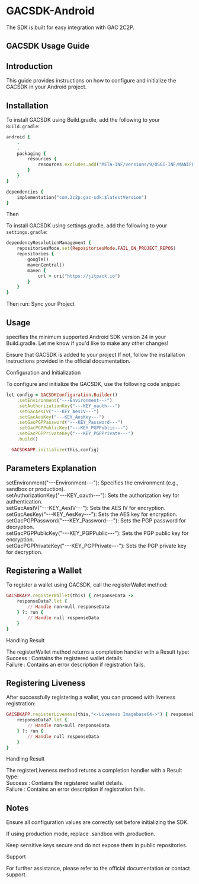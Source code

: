# GACSDK-Android

The SDK is built for easy integration with GAC 2C2P.

## GACSDK Usage Guide  

## Introduction  
This guide provides instructions on how to configure and initialize the GACSDK in your Android project.  

## Installation  

To install GACSDK using Build.gradle, add the following to your `Build.gradle`:  
```ruby
android {
    .
    .
    packaging {
        resources {
            resources.excludes.add("META-INF/versions/9/OSGI-INF/MANIFEST.MF")
        }
    }
}

dependencies {
    implementation("com.2c2p:gac-sdk:$latestVersion")
}


```

Then

To install GACSDK using settings.gradle, add the following to your `settings.gradle`: 
```ruby 
dependencyResolutionManagement {
    repositoriesMode.set(RepositoriesMode.FAIL_ON_PROJECT_REPOS)
    repositories {
        google()
        mavenCentral()
        maven {
            url = uri("https://jitpack.io")
        }
    }
}
```

Then run:
Sync your Project

## Usage
specifies the minimum supported Android SDK version 24 in your Build.gradle. Let me know if you'd like to make any other changes!

Ensure that GACSDK is added to your project If not, follow the installation instructions provided in the official documentation.

Configuration and Initialization

To configure and initialize the GACSDK, use the following code snippet:
```ruby
let config = GACSDKConfiguration.Builder()
    .setEnvironment("---Environment---")
    .setAuthorizationKey("---KEY_oauth---")
    .setGacAesIV("---KEY_AesIV---")
    .setGacAesKey("---KEY_AesKey---")
    .setGacPGPPassword("---KEY_Password---")
    .setGacPGPPublicKey("---KEY_PGPPublic---")
    .setGacPGPPrivateKey("---KEY_PGPPrivate---")
    .build()

  GACSDKAPP.initialize(this,config)
```
## Parameters Explanation

setEnvironment("---Environment---"): Specifies the environment (e.g., sandbox or production).<br/>
setAuthorizationKey("---KEY_oauth---"): Sets the authorization key for authentication.<br/>
setGacAesIV("---KEY_AesIV---"): Sets the AES IV for encryption.<br/>
setGacAesKey("---KEY_AesKey---"): Sets the AES key for encryption.<br/>
setGacPGPPassword("---KEY_Password---"): Sets the PGP password for decryption.<br/>
setGacPGPPublicKey("---KEY_PGPPublic---"): Sets the PGP public key for encryption.<br/>
setGacPGPPrivateKey("---KEY_PGPPrivate---"): Sets the PGP private key for decryption.<br/>


## Registering a Wallet

To register a wallet using GACSDK, call the registerWallet method:
```ruby
GACSDKAPP.registerWallet(this) { responseData ->
    responseData?.let {
        // Handle non-null responseData
    } ?: run {
        // Handle null responseData
    }
}
```

Handling Result

The registerWallet method returns a completion handler with a Result type:<br/>
Success : Contains the registered wallet details.<br/>
Failure : Contains an error description if registration fails.<br/>


## Registering Liveness

After successfully registering a wallet, you can proceed with liveness registration:
```ruby
GACSDKAPP.registerLiveness(this,"<-Liveness Imagebase64->") { responseData ->
    responseData?.let {
        // Handle non-null responseData
    } ?: run {
        // Handle null responseData
    }
}
```

Handling Result

The registerLiveness method returns a completion handler with a Result type:<br/>
Success : Contains the registered wallet details.<br/>
Failure : Contains an error description if registration fails.<br/>

## Notes

Ensure all configuration values are correctly set before initializing the SDK.

If using production mode, replace .sandbox with .production.

Keep sensitive keys secure and do not expose them in public repositories.

Support

For further assistance, please refer to the official documentation or contact support.